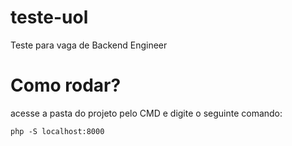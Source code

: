 # teste-uol
Teste para vaga de Backend Engineer

# Como rodar?

acesse a pasta do projeto pelo CMD e digite o seguinte comando:
```
php -S localhost:8000
```
